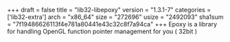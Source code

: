 +++
draft = false
title = "lib32-libepoxy"
version = "1.3.1-7"
categories = ['lib32-extra']
arch = "x86_64"
size = "272696"
usize = "2492093"
sha1sum = "7f19486626113f4e781a80441e43c32c8f7a94ca"
+++
Epoxy is a library for handling OpenGL function pointer management for you ( 32bit )